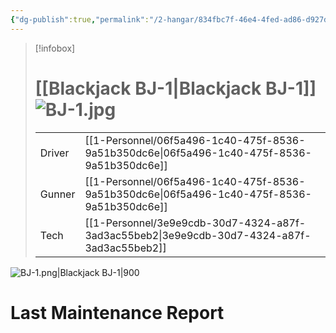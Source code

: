 ```yaml
---
{"dg-publish":true,"permalink":"/2-hangar/834fbc7f-46e4-4fed-ad86-d927dfd1a3eb/"}
---
```


> [!infobox]
> # [[Blackjack BJ-1\|Blackjack BJ-1]] ![BJ-1.jpg](/img/user/z_Assets/Mechs/BJ-1.jpg)
> | | |
> | - | - |
> | Driver | [[1-Personnel/06f5a496-1c40-475f-8536-9a51b350dc6e\|06f5a496-1c40-475f-8536-9a51b350dc6e]] |
> | Gunner | [[1-Personnel/06f5a496-1c40-475f-8536-9a51b350dc6e\|06f5a496-1c40-475f-8536-9a51b350dc6e]] |
> | Tech | [[1-Personnel/3e9e9cdb-30d7-4324-a87f-3ad3ac55beb2\|3e9e9cdb-30d7-4324-a87f-3ad3ac55beb2]] |

![BJ-1.png|Blackjack BJ-1|900](/img/user/z_Assets/Mech%20Sheets/BJ-1.png)

# Last Maintenance Report
